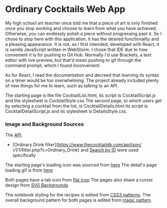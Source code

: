 # Ordinary Cocktails Web App

My high school art teacher once told me that a piece of art is only finished once you stop working and choose to learn from what you have achieved.
Otherwise, you can endlessly polish a piece without progressing past it. So I chose to stop here with this application, it has the desired functionality and a pleasing appearance.
It is not, as I first intended, developed with React, it is vanilla JavaScript written in WebStorm. I chose that IDE due to how convenient it is for pushing to Git Hub.
Normally I'd use Brackets, a text editor with live preview, but that'd mean pushing to git through the command prompt, which I found inconvenient.

As for React, I read the documentation and decreed that learning its syntax on a timer would be too overwhelming.
The project already included plenty of new things for me to learn, such as talking to an API.

The starting page is the file CocktailList.html, its script is CocktailScript.js and the stylesheet is CocktailStyle.css
The second page, to which users get by selecting a cocktail from the list, is CocktailDetails.html its script is CocktailDetailScript.js and its stylesheet is DetailsStyle.css.

### Image and Background Sources 

The [API](https://www.thecocktaildb.com/).
  - [Ordinary Drink filter](https://www.thecocktaildb.com/api/json/
v1/1/filter.php?c=Ordinary_Drink) and [Search by ID](www.thecocktaildb.com/api/json/v1/1/lookup.php?i=11007) were used specifically
 
The starting page's loading icon was sourced from [here](https://usagif.com/)
The detail's page loading gif is from [here](https://superstorefinder.net/support/knowledgebase/customizing-loading-icons/)

Both pages have a tab icon from [flat icon](https://www.flaticon.com/free-icon/cocktail_882673?term=cocktail&related_id=882673)
The pages also share a cursor design from [SVG Backgrounds](https://www.svgbackgrounds.com/elements/custom-css-cursors/)

The notebook styling for the recipes is edited from [CSS3 patterns](https://projects.verou.me/css3patterns/).
The overall background pattern for both pages is edited from [magic pattern](https://www.magicpattern.design/tools/css-backgrounds)
